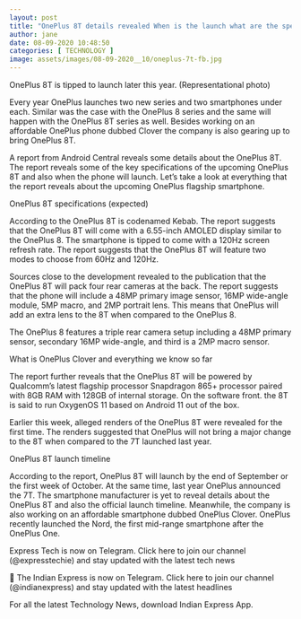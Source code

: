 ```yaml
---
layout: post
title: "OnePlus 8T details revealed When is the launch what are the specifications"
author: jane 
date: 08-09-2020 10:48:50 
categories: [ TECHNOLOGY ] 
image: assets/images/08-09-2020__10/oneplus-7t-fb.jpg
---
```

OnePlus 8T is tipped to launch later this year. (Representational photo)

Every year OnePlus launches two new series and two smartphones under each. Similar was the case with the OnePlus 8 series and the same will happen with the OnePlus 8T series as well. Besides working on an affordable OnePlus phone dubbed Clover the company is also gearing up to bring OnePlus 8T.

A report from Android Central reveals some details about the OnePlus 8T. The report reveals some of the key specifications of the upcoming OnePlus 8T and also when the phone will launch. Let’s take a look at everything that the report reveals about the upcoming OnePlus flagship smartphone.

OnePlus 8T specifications (expected)

According to the OnePlus 8T is codenamed Kebab. The report suggests that the OnePlus 8T will come with a 6.55-inch AMOLED display similar to the OnePlus 8. The smartphone is tipped to come with a 120Hz screen refresh rate. The report suggests that the OnePlus 8T will feature two modes to choose from 60Hz and 120Hz.

Sources close to the development revealed to the publication that the OnePlus 8T will pack four rear cameras at the back. The report suggests that the phone will include a 48MP primary image sensor, 16MP wide-angle module, 5MP macro, and 2MP portrait lens. This means that OnePlus will add an extra lens to the 8T when compared to the OnePlus 8.

The OnePlus 8 features a triple rear camera setup including a 48MP primary sensor, secondary 16MP wide-angle, and third is a 2MP macro sensor.

What is OnePlus Clover and everything we know so far

The report further reveals that the OnePlus 8T will be powered by Qualcomm’s latest flagship processor Snapdragon 865+ processor paired with 8GB RAM with 128GB of internal storage. On the software front. the 8T is said to run OxygenOS 11 based on Android 11 out of the box.

Earlier this week, alleged renders of the OnePlus 8T were revealed for the first time. The renders suggested that OnePlus will not bring a major change to the 8T when compared to the 7T launched last year.

OnePlus 8T launch timeline

According to the report, OnePlus 8T will launch by the end of September or the first week of October. At the same time, last year OnePlus announced the 7T. The smartphone manufacturer is yet to reveal details about the OnePlus 8T and also the official launch timeline. Meanwhile, the company is also working on an affordable smartphone dubbed OnePlus Clover. OnePlus recently launched the Nord, the first mid-range smartphone after the OnePlus One.

Express Tech is now on Telegram. Click here to join our channel (@expresstechie) and stay updated with the latest tech news

📣 The Indian Express is now on Telegram. Click here to join our channel (@indianexpress) and stay updated with the latest headlines

For all the latest Technology News, download Indian Express App.